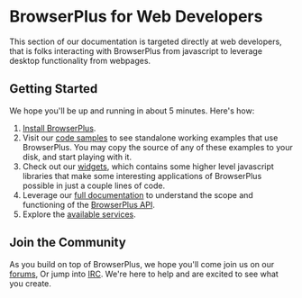 # BrowserPlus for Web Developers

This section of our documentation is targeted directly at web developers, that is folks interacting with
BrowserPlus from javascript to leverage desktop functionality from webpages.

## Getting Started

We hope you'll be up and running in about 5 minutes. Here's how:

1. [Install BrowserPlus](http://browserplus.yahoo.com/install/).
2. Visit our [code samples](/docs/web_dev/example_code/) to see standalone 
   working examples that use BrowserPlus. You may copy the source of any of these examples to your disk, 
   and start playing with it.
3. Check out our [widgets](/docs/widgets/), which contains 
   some higher level javascript libraries that make some interesting applications of BrowserPlus possible 
   in just a couple lines of code.
4. Leverage our [full documentation](/docs/web_dev/JavaScript_API_Overview.html) 
   to understand the scope and functioning of the 
   [BrowserPlus API](/docs/web_dev/JavaScript_API_Reference.html).
5. Explore the [available services](/docs/services/).

## Join the Community

As you build on top of BrowserPlus, we hope you'll come join us on our
[forums](http://developer.yahoo.net/forum/index.php?showforum=90),  Or jump
into [IRC](/discuss/). We're here to help and are excited to see what you create.